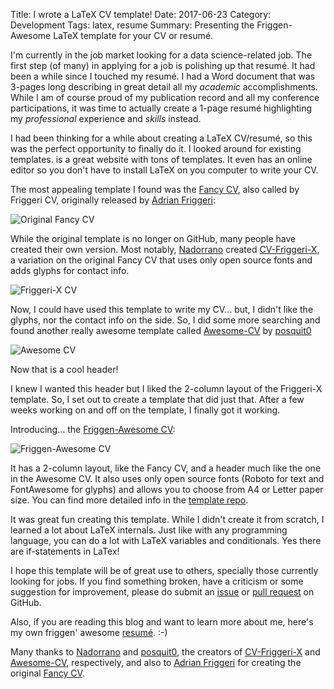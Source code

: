 Title: I wrote a LaTeX CV template!
Date: 2017-06-23
Category: Development
Tags: latex, resume
Summary: Presenting the Friggen-Awesome LaTeX template for your CV or resumé.

I'm currently in the job market looking for a data science-related job. The first step (of many) in applying for a job is polishing up that resumé. It had been a while since I touched my resumé. I had a Word document that was 3-pages long describing in great detail all my *academic* accomplishments. While I am of course proud of my publication record and all my conference participations, it was time to actually create a 1-page resumé highlighting my *professional* experience and *skills* instead.

I had been thinking for a while about creating a LaTeX CV/resumé, so this was the perfect opportunity to finally do it. I looked around for existing templates.  is a great website with tons of templates. It even has an online editor so you don't have to install LaTeX on you computer to write your CV.

The most appealing template I found was the [Fancy CV](https://www.sharelatex.com/templates/cv-or-resume/fancy-cv), also called by Friggeri CV, originally released by [Adrian Friggeri](https://github.com/afriggeri):

![Original Fancy CV]({filename}/images/fanci_cv.png)

While the original template is no longer on GitHub, many people have created their own version. Most notably, [Nadorrano](https://github.com/Nadorrano) created [CV-Friggeri-X](https://github.com/Nadorrano/cv-friggeri-x), a variation on the original Fancy CV that uses only open source fonts and adds glyphs for contact info.

![Friggeri-X CV]({filename}/images/cv_friggeri_x.png)

Now, I could have used this template to write my CV... but, I didn't like the glyphs, nor the contact info on the side. So, I did some more searching and found another really awesome template called [Awesome-CV](https://github.com/posquit0/Awesome-CV) by [posquit0](https://github.com/posquit0)

![Awesome CV]({filename}/images/awesome_cv.png)

Now that is a cool header!

I knew I wanted this header but I liked the 2-column layout of the Friggeri-X template. So, I set out to create a template that did just that. After a few weeks working on and off on the template, I finally got it working.

Introducing... the [Friggen-Awesome CV](https://github.com/jagmoreira/Friggen-Awesome-CV):

![Friggen-Awesome CV]({filename}/images/friggen_awesome_cv.png)

It has a 2-column layout, like the Fancy CV, and a header much like the one in the Awesome CV. It also uses only open source fonts (Roboto for text and FontAwesome for glyphs) and allows you to choose from A4 or Letter paper size. You can find more detailed info in the [template repo](https://github.com/jagmoreira/Friggen-Awesome-CV).

It was great fun creating this template. While I didn't create it from scratch, I learned a lot about LaTeX internals. Just like with any programming language, you can do a lot with LaTeX variables and conditionals. Yes there are if-statements in LaTex!

I hope this template will be of great use to others, specially those currently looking for jobs. If you find something broken, have a criticism or some suggestion for improvement, please do submit an [issue](https://github.com/jagmoreira/Friggen-Awesome-CV/issues) or [pull request](https://github.com/jagmoreira/Friggen-Awesome-CV/pulls) on GitHub.

Also, if you are reading this blog and want to learn more about me, here's my own friggen' awesome [resumé]({filename}/pdfs/resume.pdf). :-)

Many thanks to [Nadorrano](https://github.com/Nadorrano) and [posquit0](https://github.com/posquit0), the creators of [CV-Friggeri-X](https://github.com/Nadorrano/cv-friggeri-x) and [Awesome-CV](https://github.com/posquit0/Awesome-CV), respectively, and also to [Adrian Friggeri](https://github.com/afriggeri) for creating the original [Fancy CV](https://www.sharelatex.com/templates/cv-or-resume/fancy-cv).
